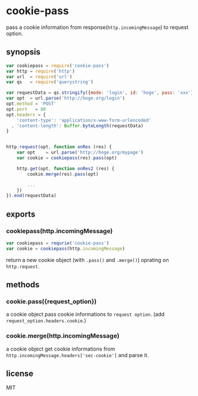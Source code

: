 # cookie-pass

pass a cookie information from response(`http.incomingMessage`) to request option.


## synopsis

```js
var cookiepass = require('cookie-pass')
var http = require('http')
var url  = require('url')
var qs   = require('querystring')

var requestData = qs.stringify({mode: 'login', id: 'hoge', pass: 'xxx'})
var opt  = url.parse('http://hoge.org/login')
opt.method = 'POST'
opt.port   = 80
opt.headers = {
    'content-type': 'application/x-www-form-urlencoded'
  , 'content-length': Buffer.byteLength(requestData)
}


http.request(opt, function onRes (res) {
    var opt    = url.parse('http://hoge.org/mypage')
    var cookie = cookiepass(res).pass(opt)

    http.get(opt, function onRes2 (res) {
        cookie.merge(res).pass(opt)

        ...
    })
}).end(requestData)
```

## exports

### cookiepass(http.incomingMessage)

```js
var cookiepass = requrie('cookie-pass')
var cookie = cookiepass(http.incomingMessage)
```

return a new cookie object (with `.pass()` and `.merge()`) oprating on `http.request`.


## methods

### cookie.pass({request_option})

a cookie object pass cookie informations to `request option`.
(add `request_option.headers.cookie`.)

### cookie.merge(http.incomingMessage)

a cookie object get cookie informations from `http.incomingMessage.headers['sec-cookie']` and parse it.

## license

MIT
